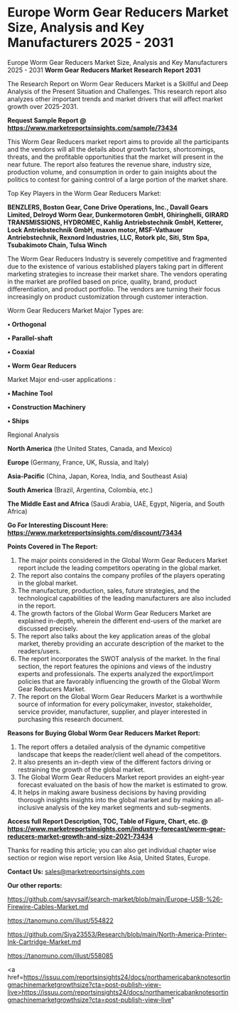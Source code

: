 # Europe Worm Gear Reducers Market Size, Analysis and Key Manufacturers 2025 - 2031
Europe Worm Gear Reducers Market Size, Analysis and Key Manufacturers 2025 - 2031
<strong>Worm Gear Reducers Market Research Report 2031</strong>

The Research Report on Worm Gear Reducers Market is a Skillful and Deep Analysis of the Present Situation and Challenges. This research report also analyzes other important trends and market drivers that will affect market growth over 2025-2031.

<strong>Request Sample Report @ <a href=https://www.marketreportsinsights.com/sample/73434>https://www.marketreportsinsights.com/sample/73434</a></strong>

This Worm Gear Reducers market report aims to provide all the participants and the vendors will all the details about growth factors, shortcomings, threats, and the profitable opportunities that the market will present in the near future. The report also features the revenue share, industry size, production volume, and consumption in order to gain insights about the politics to contest for gaining control of a large portion of the market share.

Top Key Players in the Worm Gear Reducers Market:

<strong>BENZLERS, Boston Gear, Cone Drive Operations, Inc., Davall Gears Limited, Delroyd Worm Gear, Dunkermotoren GmbH, Ghiringhelli, GIRARD TRANSMISSIONS, HYDROMEC, Kahlig Antriebstechnik GmbH, Ketterer, Lock Antriebstechnik GmbH, maxon motor, MSF-Vathauer Antriebstechnik, Rexnord Industries, LLC, Rotork plc, Siti, Stm Spa, Tsubakimoto Chain, Tulsa Winch</strong>

The Worm Gear Reducers Industry is severely competitive and fragmented due to the existence of various established players taking part in different marketing strategies to increase their market share. The vendors operating in the market are profiled based on price, quality, brand, product differentiation, and product portfolio. The vendors are turning their focus increasingly on product customization through customer interaction.

Worm Gear Reducers Market Major Types are:

<strong>• Orthogonal

• Parallel-shaft

• Coaxial

• Worm Gear Reducers</strong>

Market Major end-user applications :

<strong>• Machine Tool

• Construction Machinery

• Ships</strong>

Regional Analysis

</u><strong><b>North America</b></strong> (the United States, Canada, and Mexico)

<strong><b>Europe </b></strong>(Germany, France, UK, Russia, and Italy)

<strong><b>Asia-Pacific</b></strong> (China, Japan, Korea, India, and Southeast Asia)

<strong><b>South America</b></strong> (Brazil, Argentina, Colombia, etc.)

<strong><b>The Middle East and Africa</b></strong> (Saudi Arabia, UAE, Egypt, Nigeria, and South Africa)

<strong>Go For Interesting Discount Here: <a href=https://www.marketreportsinsights.com/discount/73434>https://www.marketreportsinsights.com/discount/73434</a></strong>

<strong>Points Covered in The Report:</strong>
<ol>
  <li>The major points considered in the Global Worm Gear Reducers Market report include the leading competitors operating in the global market.</li>
  <li>The report also contains the company profiles of the players operating in the global market.</li>
  <li>The manufacture, production, sales, future strategies, and the technological capabilities of the leading manufacturers are also included in the report.</li>
  <li>The growth factors of the Global Worm Gear Reducers Market are explained in-depth, wherein the different end-users of the market are discussed precisely.</li>
  <li>The report also talks about the key application areas of the global market, thereby providing an accurate description of the market to the readers/users.</li>
  <li>The report incorporates the SWOT analysis of the market. In the final section, the report features the opinions and views of the industry experts and professionals. The experts analyzed the export/import policies that are favorably influencing the growth of the Global Worm Gear Reducers Market.</li>
  <li>The report on the Global Worm Gear Reducers Market is a worthwhile source of information for every policymaker, investor, stakeholder, service provider, manufacturer, supplier, and player interested in purchasing this research document.</li>
</ol>
<strong>Reasons for Buying Global Worm Gear Reducers Market Report:</strong>

<ol>
  <li>The report offers a detailed analysis of the dynamic competitive landscape that keeps the reader/client well ahead of the competitors.</li>
  <li>It also presents an in-depth view of the different factors driving or restraining the growth of the global market.</li>
  <li>The Global Worm Gear Reducers Market report provides an eight-year forecast evaluated on the basis of how the market is estimated to grow.</li>
  <li>It helps in making aware business decisions by having providing thorough insights insights into the global market and by making an all-inclusive analysis of the key market segments and sub-segments.</li>
</ol>
<strong>Access full Report Description, TOC, Table of Figure, Chart, etc. @ <a href=https://www.marketreportsinsights.com/industry-forecast/worm-gear-reducers-market-growth-and-size-2021-73434>https://www.marketreportsinsights.com/industry-forecast/worm-gear-reducers-market-growth-and-size-2021-73434</a></strong>


Thanks for reading this article; you can also get individual chapter wise section or region wise report version like Asia, United States, Europe.

<strong>Contact Us:</strong>
sales@marketreportsinsights.com

<strong>Our other reports:</strong>

<a href=https://github.com/sayysaif/search-market/blob/main/Europe-USB-%26-Firewire-Cables-Market.md>https://github.com/sayysaif/search-market/blob/main/Europe-USB-%26-Firewire-Cables-Market.md</a>

<a href=https://tanomuno.com/illust/554822>https://tanomuno.com/illust/554822</a>

<a href=https://github.com/Siya23553/Research/blob/main/North-America-Printer-Ink-Cartridge-Market.md>https://github.com/Siya23553/Research/blob/main/North-America-Printer-Ink-Cartridge-Market.md</a>

<a href=https://tanomuno.com/illust/558085>https://tanomuno.com/illust/558085</a>

<a href=https://issuu.com/reportsinsights24/docs/northamericabanknotesortingmachinemarketgrowthsize?cta=post-publish-view-live>https://issuu.com/reportsinsights24/docs/northamericabanknotesortingmachinemarketgrowthsize?cta=post-publish-view-live</a>"

